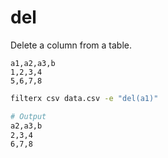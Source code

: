 # del

Delete a column from a table.

```csv title="data.csv"
a1,a2,a3,b
1,2,3,4
5,6,7,8
```

```bash title=Example
filterx csv data.csv -e "del(a1)"

# Output
a2,a3,b
2,3,4
6,7,8
```

